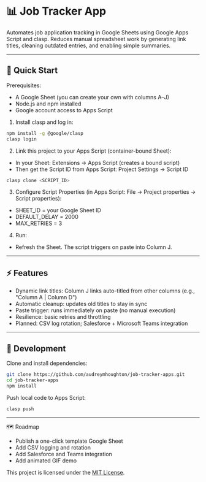 # 📊 Job Tracker App

Automates job application tracking in Google Sheets using Google Apps Script and clasp.
Reduces manual spreadsheet work by generating link titles, cleaning outdated entries, and enabling simple summaries.

---

## 🚀 Quick Start

Prerequisites:
- A Google Sheet (you can create your own with columns A–J)
- Node.js and npm installed
- Google account access to Apps Script

1. Install clasp and log in:
```bash
npm install -g @google/clasp
clasp login
````

2. Link this project to your Apps Script (container-bound Sheet):
- In your Sheet: Extensions -> Apps Script (creates a bound script)
- Then get the Script ID from Apps Script: Project Settings -> Script ID

```bash
clasp clone <SCRIPT_ID>
```

3. Configure Script Properties (in Apps Script: File -> Project properties -> Script properties):

* SHEET\_ID = your Google Sheet ID
* DEFAULT\_DELAY = 2000
* MAX\_RETRIES = 3

4. Run:

* Refresh the Sheet. The script triggers on paste into Column J.

---

## ⚡ Features

* Dynamic link titles: Column J links auto-titled from other columns (e.g., "Column A | Column D")
* Automatic cleanup: updates old titles to stay in sync
* Paste trigger: runs immediately on paste (no manual execution)
* Resilience: basic retries and throttling
* Planned: CSV log rotation; Salesforce + Microsoft Teams integration

---

## 🔧 Development

Clone and install dependencies:

```bash
git clone https://github.com/audreymhoughton/job-tracker-apps.git
cd job-tracker-apps
npm install
```

Push local code to Apps Script:

```bash
clasp push
```

---

🗺️ Roadmap

* Publish a one-click template Google Sheet
* Add CSV logging and rotation
* Add Salesforce and Teams integration
* Add animated GIF demo

This project is licensed under the [MIT License](LICENSE).
